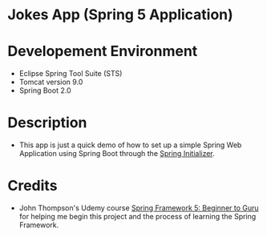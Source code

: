 # Jokes App (Spring 5 Application)

# Developement Environment
- Eclipse Spring Tool Suite (STS)
- Tomcat version 9.0
- Spring Boot 2.0

# Description
- This app is just a quick demo of how to set up a simple Spring Web Application using Spring Boot through the 
[Spring Initializer](https://start.spring.io/).

# Credits
- John Thompson's Udemy course [Spring Framework 5: Beginner to Guru](https://www.udemy.com/spring-framework-5-beginner-to-guru/)
for helping me begin this project and the process of learning the Spring Framework.

